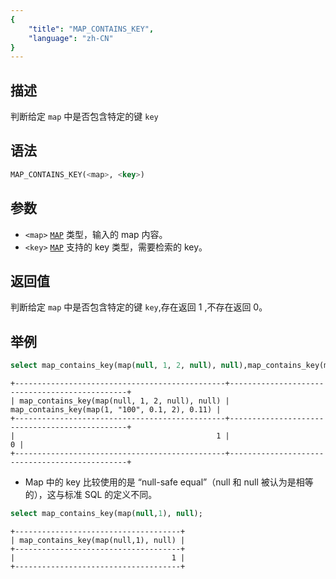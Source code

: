 ```yaml
---
{
    "title": "MAP_CONTAINS_KEY",
    "language": "zh-CN"
}
---
```


## 描述

判断给定 `map` 中是否包含特定的键 `key`

## 语法

```sql
MAP_CONTAINS_KEY(<map>, <key>)
```

## 参数
- `<map>` [`MAP`](../../../basic-element/sql-data-types/semi-structured/MAP.md) 类型，输入的 map 内容。
- `<key>` [`MAP`](../../../basic-element/sql-data-types/semi-structured/MAP.md) 支持的 key 类型，需要检索的 key。

## 返回值
判断给定 `map` 中是否包含特定的键 `key`,存在返回 1 ,不存在返回 0。

## 举例

```sql
select map_contains_key(map(null, 1, 2, null), null),map_contains_key(map(1, "100", 0.1, 2), 0.11);
```

```text
+-----------------------------------------------+-----------------------------------------------+
| map_contains_key(map(null, 1, 2, null), null) | map_contains_key(map(1, "100", 0.1, 2), 0.11) |
+-----------------------------------------------+-----------------------------------------------+
|                                             1 |                                             0 |
+-----------------------------------------------+-----------------------------------------------+
```
* Map 中的 key 比较使用的是 “null-safe equal”（null 和 null 被认为是相等的），这与标准 SQL 的定义不同。

```sql
select map_contains_key(map(null,1), null);
```
```text
+-------------------------------------+
| map_contains_key(map(null,1), null) |
+-------------------------------------+
|                                   1 |
+-------------------------------------+